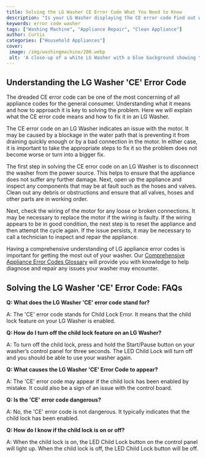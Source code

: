 ```yaml
---
title: Solving the LG Washer CE Error Code What You Need to Know
description: "Is your LG Washer displaying the CE error code Find out what it means and possible solutions to help you get it functioning perfectly again"
keywords: error code washer
tags: ["Washing Machine", "Appliance Repair", "Clean Appliance"]
author: Curtis
categories: ["Household Appliances"]
cover: 
 image: /img/washingmachine/208.webp
 alt: 'A close-up of a white LG Washer with a blue background showing the CE error code'
---
```

## Understanding the LG Washer 'CE' Error Code

The dreaded CE error code can be one of the most concerning of all appliance codes for the general consumer. Understanding what it means and how to approach it is key to solving the problem. Here we will explain what the CE error code means and how to fix it in an LG Washer.

The CE error code on an LG Washer indicates an issue with the motor. It may be caused by a blockage in the water path that is preventing it from draining quickly enough or by a bad connection in the motor. In either case, it is important to take the appropriate steps to fix it so the problem does not become worse or turn into a bigger fix. 

The first step in solving the CE error code on an LG Washer is to disconnect the washer from the power source. This helps to ensure that the appliance does not suffer any further damage. Next, open up the appliance and inspect any components that may be at fault such as the hoses and valves. Clean out any debris or obstructions and ensure that all valves, hoses and other parts are in working order.

Next, check the wiring of the motor for any loose or broken connections. It may be necessary to replace the motor if the wiring is faulty. If the wiring appears to be in good condition, the next step is to reset the appliance and then attempt the cycle again. If the issue persists, it may be necessary to call a technician to inspect and repair the appliance.

Having a comprehensive understanding of LG appliance error codes is important for getting the most out of your washer. Our [Comprehensive Appliance Error Codes Glossary](./error-codes/) will provide you with knowledge to help diagnose and repair any issues your washer may encounter.
## Solving the LG Washer 'CE' Error Code: FAQs

**Q: What does the LG Washer 'CE' error code stand for?** 

A: The 'CE' error code stands for Child Lock Error. It means that the child lock feature on your LG Washer is enabled. 

**Q: How do I turn off the child lock feature on an LG Washer?** 

A: To turn off the child lock, press and hold the Start/Pause button on your washer’s control panel for three seconds. The LED Child Lock will turn off and you should be able to use your washer again. 

**Q: What causes the LG Washer 'CE' Error Code to appear?**

A: The 'CE' error code may appear if the child lock has been enabled by mistake. It could also be a sign of an issue with the control board.

**Q: Is the 'CE' error code dangerous?** 

A: No, the 'CE' error code is not dangerous. It typically indicates that the child lock has been enabled.

**Q: How do I know if the child lock is on or off?**

A: When the child lock is on, the LED Child Lock button on the control panel will light up. When the child lock is off, the LED Child Lock button will be off.
